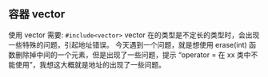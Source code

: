 ## 容器 vector
使用 vector 需要: ``#include<vector>``
vector 在的类型是不定长的类型时，会出现一些特殊的问题，引起地址错误。
今天遇到一个问题，就是想使用 erase(int) 函数删除掉中间的一个元素，但是出现了一些问题，提示 “operator = 在 xx 类中不能使用”，我想这大概就是地址的出现了一些问题。
